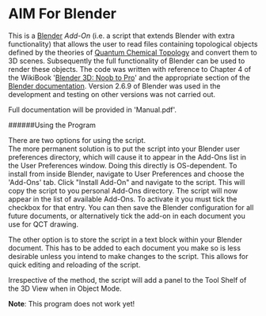 # AIM For Blender

This is a [Blender](http://www.blender.org) *Add-On* (i.e. a script that extends Blender with extra functionality) that allows the user to read files containing topological objects defined by the theories of [Quantum Chemical Topology](http://www.chemistry.mcmaster.ca/bader/) and convert them to 3D scenes. Subsequently the full functionality of Blender can be used to render these objects.
The code was written with reference to Chapter 4 of the WikiBook '[Blender 3D: Noob to Pro](http://en.wikibooks.org/wiki/Blender_3D:_Noob_to_Pro#Table_of_Contents/)' and the appropriate section of the [Blender documentation](http://wiki.blender.org/index.php/Doc:2.6/Manual/Extensions/). Version 2.6.9 of Blender was used in the development and testing on other versions was not carried out.
<p>
Full documentation will be provided in 'Manual.pdf'.
<p>
######Using the Program
<p>
There are two options for using the script. 
<br>The more permanent solution is to put the script into your Blender user preferences directory, which will cause it to appear in the Add-Ons list in the User Preferences window. Doing this directly is OS-dependent. To install from inside Blender, navigate to User Preferences and choose the 'Add-Ons' tab. Click "Install Add-On" and navigate to the script. This will copy the script to you personal Add-Ons directory. The script will now appear in the list of available Add-Ons. To activate it you must tick the checkbox for that entry. You can then save the Blender configuration for all future documents, or alternatively tick the add-on in each document you use for QCT drawing.
<p>
The other option is to store the script in a text block within your Blender document. This has to be added to each document you make so is less desirable unless you intend to make changes to the script. This allows for quick editing and reloading of the script.
<p>
Irrespective of the method, the script will add a panel to the Tool Shelf of the 3D View when in Object Mode.

**Note**: This program does not work yet!
